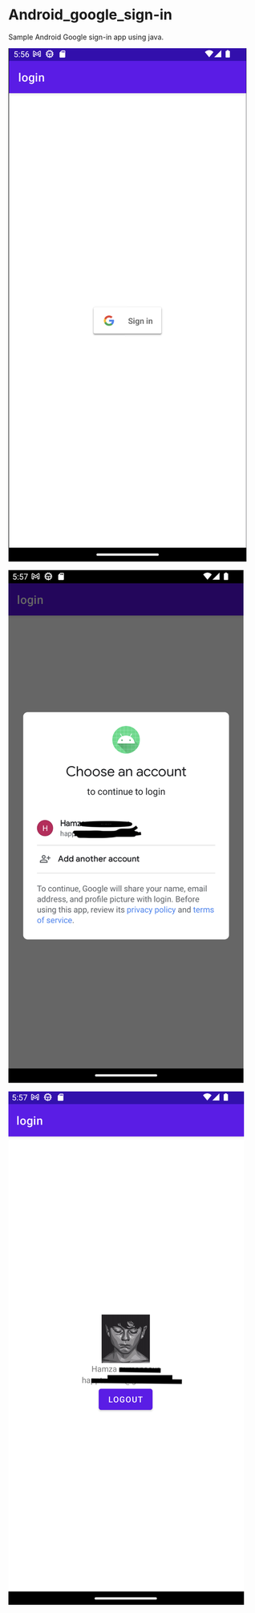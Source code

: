 # Android_google_sign-in
Sample Android Google sign-in app using java.



![ScreenShot](/ScreenShots/a.png)


![ScreenShot](/ScreenShots/b.png)


![ScreenShot](/ScreenShots/c.png)
